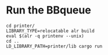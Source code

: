 # Run the BBqueue

```
cd printer/
LIBRARY_TYPE=relocatable alr build
eval $(alr -q printenv --unix)
cd ..
LD_LIBRARY_PATH=printer/lib cargo run
```